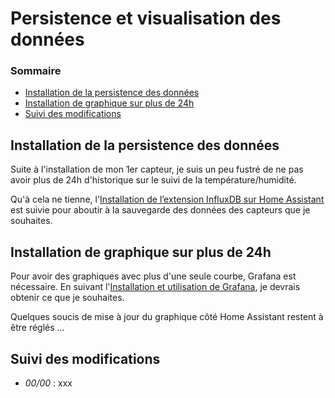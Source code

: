# Persistence et visualisation des données

### Sommaire

- [Installation de la persistence des données](#installation-de-la-persistence-des-données)
- [Installation de graphique sur plus de 24h](#installation-de-graphique-sur-plus-de-24h)
- [Suivi des modifications](#suivi-des-modifications)

## Installation de la persistence des données

Suite à l'installation de mon 1er capteur, je suis un peu fustré de ne pas avoir plus de 24h d'historique sur le suivi de la température/humidité.

Qu'à cela ne tienne, l'[Installation de l’extension InfluxDB sur Home Assistant](https://hacf.fr/installation-influxdb-home-assistant/) est suivie pour aboutir à la sauvegarde des données des capteurs que je souhaites.

## Installation de graphique sur plus de 24h

Pour avoir des graphiques avec plus d'une seule courbe, Grafana est nécessaire. En suivant l'[Installation et utilisation de Grafana](https://hacf.fr/installer-et-configurer-grafana-sur-home-assistant/), je devrais obtenir ce que je souhaites.

Quelques soucis de mise à jour du graphique côté Home Assistant restent à être réglés ...

## Suivi des modifications

- *00/00* : xxx
